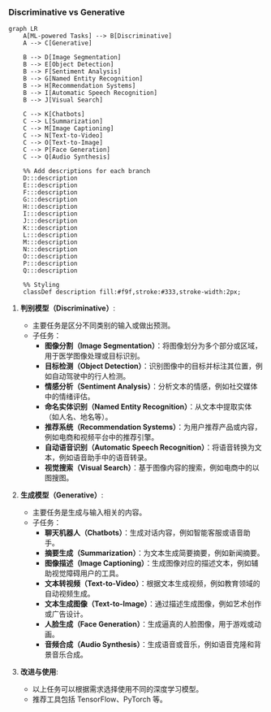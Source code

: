 ### Discriminative vs Generative

```mermaid
graph LR
    A[ML-powered Tasks] --> B[Discriminative]
    A --> C[Generative]
    
    B --> D[Image Segmentation]
    B --> E[Object Detection]
    B --> F[Sentiment Analysis]
    B --> G[Named Entity Recognition]
    B --> H[Recommendation Systems]
    B --> I[Automatic Speech Recognition]
    B --> J[Visual Search]
    
    C --> K[Chatbots]
    C --> L[Summarization]
    C --> M[Image Captioning]
    C --> N[Text-to-Video]
    C --> O[Text-to-Image]
    C --> P[Face Generation]
    C --> Q[Audio Synthesis]

    %% Add descriptions for each branch
    D:::description
    E:::description
    F:::description
    G:::description
    H:::description
    I:::description
    J:::description
    K:::description
    L:::description
    M:::description
    N:::description
    O:::description
    P:::description
    Q:::description
    
    %% Styling
    classDef description fill:#f9f,stroke:#333,stroke-width:2px;
```

1. **判别模型（Discriminative）**:
    - 主要任务是区分不同类别的输入或做出预测。
    - 子任务：
      - **图像分割（Image Segmentation）**：将图像划分为多个部分或区域，用于医学图像处理或目标识别。
      - **目标检测（Object Detection）**：识别图像中的目标并标注其位置，例如自动驾驶中的行人检测。
      - **情感分析（Sentiment Analysis）**：分析文本的情感，例如社交媒体中的情绪评估。
      - **命名实体识别（Named Entity Recognition）**：从文本中提取实体（如人名、地名等）。
      - **推荐系统（Recommendation Systems）**：为用户推荐产品或内容，例如电商和视频平台中的推荐引擎。
      - **自动语音识别（Automatic Speech Recognition）**：将语音转换为文本，例如语音助手中的语音转录。
      - **视觉搜索（Visual Search）**：基于图像内容的搜索，例如电商中的以图搜图。

2. **生成模型（Generative）**:
    - 主要任务是生成与输入相关的内容。
    - 子任务：
      - **聊天机器人（Chatbots）**：生成对话内容，例如智能客服或语音助手。
      - **摘要生成（Summarization）**：为文本生成简要摘要，例如新闻摘要。
      - **图像描述（Image Captioning）**：生成图像对应的描述文本，例如辅助视觉障碍用户的工具。
      - **文本转视频（Text-to-Video）**：根据文本生成视频，例如教育领域的自动视频生成。
      - **文本生成图像（Text-to-Image）**：通过描述生成图像，例如艺术创作或广告设计。
      - **人脸生成（Face Generation）**：生成逼真的人脸图像，用于游戏或动画。
      - **音频合成（Audio Synthesis）**：生成语音或音乐，例如语音克隆和背景音乐合成。

3. **改进与使用**:
    - 以上任务可以根据需求选择使用不同的深度学习模型。
    - 推荐工具包括 TensorFlow、PyTorch 等。
```

